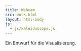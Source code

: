```yaml
---
title: Webcam
src: mock.html
layout: html-body
js:
  - js/kaleidoscope.js
---
```


Ein Entwurf für die Visualisierung.
